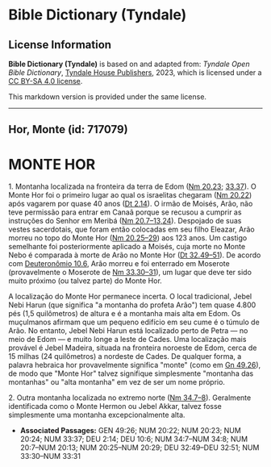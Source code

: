# Bible Dictionary (Tyndale)

## License Information

**Bible Dictionary (Tyndale)** is based on and adapted from: _Tyndale Open Bible Dictionary_, [Tyndale House Publishers](https://tyndaleopenresources.com/), 2023, which is licensed under a [CC BY-SA 4.0 license](https://creativecommons.org/licenses/by-sa/4.0/legalcode.en).

This markdown version is provided under the same license.



--------------------------------

## Hor, Monte (id: 717079)

MONTE HOR
=========

1\. Montanha localizada na fronteira da terra de Edom ([Nm 20\.23](https://ref.ly/Num20:23); [33\.37](https://ref.ly/Num33:37)). O Monte Hor foi o primeiro lugar ao qual os israelitas chegaram ([Nm 20\.22](https://ref.ly/Num20:22)) após vagarem por quase 40 anos ([Dt 2\.14](https://ref.ly/Deut2:14)). O irmão de Moisés, Arão, não teve permissão para entrar em Canaã porque se recusou a cumprir as instruções do Senhor em Meribá ([Nm 20\.7–13,24](https://ref.ly/Num20:7-Num20:13,Num20:24)). Despojado de suas vestes sacerdotais, que foram então colocadas em seu filho Eleazar, Arão morreu no topo do Monte Hor ([Nm 20\.25–29](https://ref.ly/Num20:25-Num20:29)) aos 123 anos. Um castigo semelhante foi posteriormente aplicado a Moisés, cuja morte no Monte Nebo é comparada à morte de Arão no Monte Hor ([Dt 32\.49–51](https://ref.ly/Deut32:49-Deut32:51)). De acordo com [Deuteronômio 10\.6](https://ref.ly/Deut10:6), Arão morreu e foi enterrado em Moserote (provavelmente o Moserote de [Nm 33\.30–31](https://ref.ly/Num33:30-Num33:31)), um lugar que deve ter sido muito próximo (ou talvez parte) do Monte Hor.

A localização do Monte Hor permanece incerta. O local tradicional, Jebel Nebi Harun (que significa "a montanha do profeta Arão") tem quase 4\.800 pés (1,5 quilômetros) de altura e é a montanha mais alta em Edom. Os muçulmanos afirmam que um pequeno edifício em seu cume é o túmulo de Arão. No entanto, Jebel Nebi Harun está localizado perto de Petra — no meio de Edom — e muito longe a leste de Cades. Uma localização mais provável é Jebel Madeira, situada na fronteira noroeste de Edom, cerca de 15 milhas (24 quilômetros) a nordeste de Cades. De qualquer forma, a palavra hebraica hor provavelmente significa "monte" (como em [Gn 49\.26](https://ref.ly/Gen49:26)), de modo que "Monte Hor" talvez signifique simplesmente "montanha das montanhas" ou "alta montanha" em vez de ser um nome próprio.

2\. Outra montanha localizada no extremo norte ([Nm 34\.7–8](https://ref.ly/Num34:7-Num34:8)). Geralmente identificada como o Monte Hermon ou Jebel Akkar, talvez fosse simplesmente uma montanha excepcionalmente alta.

* **Associated Passages:** GEN 49:26; NUM 20:22; NUM 20:23; NUM 20:24; NUM 33:37; DEU 2:14; DEU 10:6; NUM 34:7–NUM 34:8; NUM 20:7–NUM 20:13; NUM 20:25–NUM 20:29; DEU 32:49–DEU 32:51; NUM 33:30–NUM 33:31

